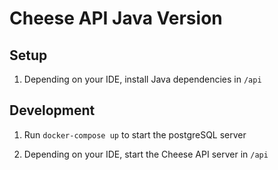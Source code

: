 # Cheese API Java Version

## Setup

1. Depending on your IDE, install Java dependencies in `/api`

## Development

1. Run `docker-compose up` to start the postgreSQL server

2. Depending on your IDE, start the Cheese API server in `/api`
